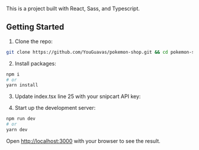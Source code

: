 This is a project built with React, Sass, and Typescript.

## Getting Started

1. Clone the repo:
```bash
git clone https://github.com/YouGuavas/pokemon-shop.git && cd pokemon-shop
```

2. Install packages: 

```bash
npm i
# or
yarn install
```

3. Update index.tsx line 25 with your snipcart API key:

      <div hidden id="snipcart" data-api-key="[YOUR-API-KEY-HERE]" />


4. Start up the development server:

```bash
npm run dev
# or
yarn dev
```

Open [http://localhost:3000](http://localhost:3000) with your browser to see the result.